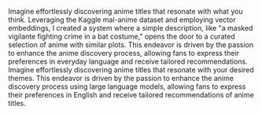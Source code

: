 Imagine effortlessly discovering anime titles that resonate with what you think. Leveraging the Kaggle mal-anime dataset and employing vector embeddings, I created a system where a 
simple description, like "a masked vigilante fighting crime in a bat costume," opens the door to a curated selection of anime with similar plots. This endeavor is driven by the passion 
to enhance the anime discovery process, allowing fans to express their preferences in everyday language and receive tailored recommendations. Imagine effortlessly discovering anime titles
that resonate with your desired themes. This endeavor is driven by the passion to enhance the anime discovery process using large language models, allowing fans to express their
preferences in English and receive tailored recommendations of anime titles.
